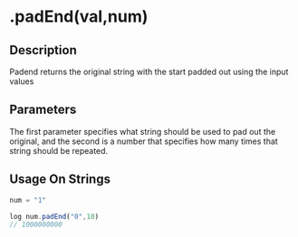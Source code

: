 # .padEnd(val,num)

## Description

Padend returns the original string with the start padded out using the input values

## Parameters

The first parameter specifies what string should be used to pad out the original, and the second is a number that specifies how many times that string should be repeated.

## Usage On Strings

```javascript
num = "1"

log num.padEnd("0",10)
// 1000000000
```
